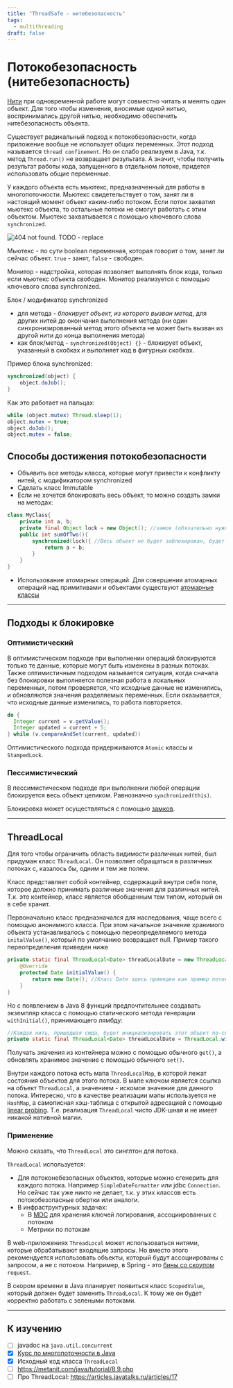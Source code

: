 ```yaml
---
title: "ThreadSafe - нитебезопасность"
tags:
  - multithreading
draft: false
---
```


# Потокобезопасность (нитебезопасность)

[Нити](./threads.md) при одновременной работе могут совместно читать и менять один объект. 
Для того чтобы изменения, вносимые одной нитью, воспринимались другой нитью, необходимо обеспечить нитебезопасность объекта.

Существует радикальный подход к потокобезопасности, когда приложение вообще не использует общих переменных.
Этот подход называется `thread confinement`.
Но он слабо реализуем в Java, т.к. метод `Thread.run()` не возвращает результата.
А значит, чтобы получить результат работы кода, запущенного в отдельном потоке, придется использовать общие переменные.

У каждого объекта есть мьютекс, предназначенный для работы в многопоточности. 
Мьютекс свидетельствует о том, занят ли в настоящий момент объект каким-либо потоком. 
Если поток захватил мьютекс объекта, то остальные потоки не смогут работать с этим объектом. 
Мьютекс захватывается с помощью ключевого слова `synchronized`.

![404 not found. TODO - replace](https://javarush.ru/api/1.0/rest/images/1293665/ac785bbd-16cf-4830-bf96-8dbfd84b3cbc?size=0)

Мьютекс - по сути boolean переменная, которая говорит о том, занят ли сейчас объект. `true` - занят, `false` - свободен.

Монитор - надстройка, которая позволяет выполнять блок кода, только если мьютекс объекта свободен. Монитор реализуется с помощью ключевого слова synchronized.

Блок / модификатор synchronized
- для метода - *блокирует объект, из которого вызван метод*, для других нитей до окончания выполнения метода (ни один синхронизированный метод этого объекта не может быть вызван из другой нити до конца выполнения метода)
- как блок/метод - `synchronized(Object) {}` - блокирует объект, указанный в скобках и выполняет код в фигурных скобках.

Пример блока synchronized:
```java
synchronized(object) {
    object.doJob();
}
```
Как это работает на пальцах:
```java
while (object.mutex) Thread.sleep(1);
object.mutex = true;
object.doJob();
object.mutex = false;
```

## Способы достижения потокобезопасности

- Объявить все методы класса, которые могут привести к конфликту нитей, с модификатором synchronized
- Сделать класс Immutable
- Если не хочется блокировать весь объект, то можно создать замки на методах:

```java
class MyClass{
    private int a, b;
    private final Object lock = new Object(); //замок (обязательно нужно создавать финальный объект)
    public int sumOfTwo(){
        synchronized(lock){ //Весь объект не будет заблокирован, будет блокирован только этот метод
            return a + b;
        }
    }
}
```

- Использование атомарных операций. Для совершения атомарных операций над примитивами и объектами существуют [атомарные классы](../atomic.md)

---
## Подходы к блокировке

### Оптимистический
В оптимистическом подходе при выполнении операций блокируются только те данные, которые могут быть изменены в разных потоках. 
Также оптимистичным подходом называется ситуация, когда сначала без блокировки выполняется полезная работа в локальных переменных, потом проверяется, что исходные данные не изменились, и обновляются значения разделяемых переменных. 
Если оказывается, что исходные данные изменились, то работа повторяется.
```java
do {
  Integer current = v.getValue();
  Integer updated = current + 5;
} while (v.compareAndSet(current, updated))
```

Оптимистического подхода придерживаются `Atomic` классы и `StampedLock`.

### Пессимистический
В пессимистическом подходе при выполнении любой операции блокируется весь объект целиком. 
Равнозначно `synchronized(this)`.

Блокировка может осуществляться с помощью [замков](locks.md).


---
## ThreadLocal

Для того чтобы ограничить область видимости различных нитей, был придуман класс `ThreadLocal`. 
Он позволяет обращаться в различных потоках с, казалось бы, одним и тем же полем.

Класс представляет собой контейнер, содержащий внутри себя поле, которое должно принимать различные значения для различных нитей. 
Т.к. это контейнер, класс является обобщенным тем типом, который он в себе хранит.

Первоначально класс предназначался для наследования, чаще всего с помощью анонимного класса. При этом начальное значение хранимого объекта устанавливалось с помощью переопределяемого метода `initalValue()`, который по умолчанию возвращает null. Пример такого переопределения приведен ниже
```java
private static final ThreadLocal<Date> threadLocalDate = new ThreadLocal() {
    @Override
    protected Date initialValue() {
        return new Date(); //Класс Date здесь приведен как пример потоконебезопасного класса
    }
}
```

Но с появлением в Java 8 функций предпочтительнее создавать экземпляр класса с помощью статического метода генерации `withInitial()`, принимающего лямбду:
```java
//Каждая нить, пришедшая сюда, будет инициализировать этот объект по-своему
private static final ThreadLocal<Date> threadLocalDate = ThreadLocal.withInitial(() -> new Date());
```

Получать значения из контейнера можно с помощью обычного `get()`, а обновлять хранимое значение с помощью обычного `set()`.

Внутри каждого потока есть мапа `ThreadLocalMap`, в которой лежат состояния объектов для этого потока.
В мапе ключом является ссылка на объект `ThreadLocal`, а значением - искомое значение для данного потока.
Интересно, что в качестве реализации мапы используется не `HashMap`, а самописная хэш-таблица с открытой адресацией с помощью [linear probing](../../data_structures/hashtable.md).
Т.е. реализация `ThreadLocal` чисто JDK-шная и не имеет никакой нативной магии.

### Применение
Можно сказать, что `ThreadLocal` это синглтон для потока.

`ThreadLocal` используется:
- Для потоконебезопасных объектов, которые можно сгенерить для каждого потока. Например `SimpleDateFormatter` или jdbc `Connection`. Но сейчас так уже никто не делает, т.к. у этих классов есть потокобезопасные обертки или аналоги.
- В инфраструктурных задачах:
  - В [MDC](../../external_lib/slf4j.md) для хранения ключей логирования, ассоциированных с потоком
  - Метрики по потокам

В web-приложениях `ThreadLocal` может использоваться нитями, которые обрабатывают входящие запросы. 
Но вместо этого рекомендуется использовать объекты, который будут ассоциированы с запросом, а не с потоком.
Например, в Spring - это [бины со скоупом](../../spring/beans.md) `request`.

В скором времени в Java планирует появиться класс `ScopedValue`, который должен будет заменить `ThreadLocal`.
К тому же он будет корректно работать с зелеными потоками.


---
## К изучению
- [ ] javadoc на `java.util.concurrent`
- [X] [Курс по многопоточности в Java](https://fillthegaps.getcourse.ru/mt7)
- [X] Исходный код класса `ThreadLocal`
- [ ] https://metanit.com/java/tutorial/8.9.php
- [ ] Про ThreadLocal: https://articles.javatalks.ru/articles/17